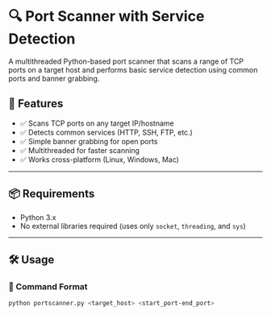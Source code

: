 # 🔍 Port Scanner with Service Detection

A multithreaded Python-based port scanner that scans a range of TCP ports on a target host and performs basic service detection using common ports and banner grabbing.

## 🚀 Features

- ✅ Scans TCP ports on any target IP/hostname
- ✅ Detects common services (HTTP, SSH, FTP, etc.)
- ✅ Simple banner grabbing for open ports
- ✅ Multithreaded for faster scanning
- ✅ Works cross-platform (Linux, Windows, Mac)

---

## 📦 Requirements

- Python 3.x  
- No external libraries required (uses only `socket`, `threading`, and `sys`)

---

## 🛠️ Usage

### 🔧 Command Format

```bash
python portscanner.py <target_host> <start_port-end_port>
